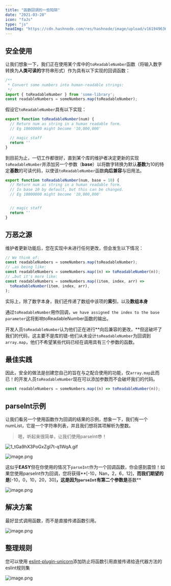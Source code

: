 ```yaml
---
title: "函数回调的一些陷阱"
date: "2021-03-28"
icon: "faJs"
type: "js"
headImg: "https://cdn.hashnode.com/res/hashnode/image/upload/v1619496363549/ee4QS1rQs.png?w=1600&h=840&fit=crop&crop=entropy&auto=compress"
---
```


## 安全使用

让我们想象一下，我们正在使用某个库中的`toReadableNumber`函数（将输入数字转换为**人类可读的**字符串形式）作为具有以下实现的回调函数：

```js
/**
 * Convert some numbers into human-readable strings:
 */
import { toReadableNumber } from 'some-library';
const readableNumbers = someNumbers.map(toReadableNumber);
```

假设它`toReadableNumber`具有以下实现：

```js
export function toReadableNumber(num) {
  // Return num as string in a human readable form.
  // Eg 10000000 might become '10,000,000'

  // magic staff
  return ''
}
```

到目前为止，一切工作都很好，直到某个库的维护者决定更新的实现`toReadableNumber`并添加另一个参数（**base**）以将数字转换为默认**基数**为10的特定**基数**的可读代码，以使该`toReadableNumber`函数**向后兼容**与旧用法。

```js
export function toReadableNumber(num, base = 10) {
  // Return num as string in a human readable form.
  // In base 10 by default, but this can be changed.
  // Eg 10000000 might become '10,000,000'


  // magic staff
  return ''
}
```

## 万恶之源

维护者更新功能后，您在实现中未进行任何更改，但会发生以下情况：

```js
// We think of:
const readableNumbers = someNumbers.map(toReadableNumber);
// …as being like:
const readableNumbers = someNumbers.map((n) => toReadableNumber(n));
// …but it's more like:
const readableNumbers = someNumbers.map((item, index, arr) =>
  toReadableNumber(item, index, arr),
);
```

实际上，除了数字本身，我们还传递了数组中该项的**索引**，以及**数组本身**

通过`toReadableNumber`用作回调，`we have assigned the index to the base parameter`这将影响toReadableNumber函数的输出。

开发人员`toReadableNumber`认为他们正在进行**向后兼容的更改，**但这破坏了我们的代码，这主要不是库的错-他们从未设计`toReadableNumber`为回调到`array.map`，他们不希望某些代码已经在调用具有三个参数的函数。

## 最佳实践

因此，安全的做法是创建您自己的旨在与之配合使用的功能，仅`array.map`此而已！的开发人员`toReadableNumber`现在可以添加参数而不会破坏我们的代码。

```js
const readableNumbers = someNumbers.map((n) => toReadableNumber(n));
```

## parseInt示例

让我们看另一个使用函数作为回调的结果的示例，想象一下，我们有一个numList，它是一个字符串列表，并且我们想将其项解析为整数。

> 嗯，听起来很简单，让我们使用parseInt😎！

![1_tGa9hX3PoGxZgI7t-q1WqA.gif](https://cdn.hashnode.com/res/hashnode/image/upload/v1619492109294/9WQ07W_63.gif?auto=format,compress&gif-q=60)

![image.png](https://cdn.hashnode.com/res/hashnode/image/upload/v1619492078978/fSKboJqtM.png?auto=compress)

这似乎**EASY**但在你使用的情况下`parseInt`作为一个回调函数，你会感到震惊！如果您使用parseInt作为回调，您将获得**[-10，Nan，2，6，12]，**而我们期望的是**[-10，0，10，20，30]**，这是因为`parseInt`有第二个参数是**基数**

![image.png](https://cdn.hashnode.com/res/hashnode/image/upload/v1619492149892/-7a-KerQA.png?auto=compress)

## 解决方案

最好显式调用函数，而不是直接传递函数引用。

![image.png](https://cdn.hashnode.com/res/hashnode/image/upload/v1619492165878/HkM87G2Bs.png?auto=compress)

## 整理规则

您可以使用 [eslint-plugin-unicorn](https://github.com/sindresorhus/eslint-plugin-unicorn)添加防止将函数引用直接传递给迭代器方法的eslint规则集

![image.png](https://cdn.hashnode.com/res/hashnode/image/upload/v1619492200384/q2qn4MBiT.png?auto=compress)

